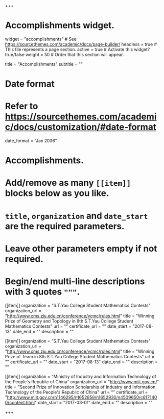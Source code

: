 +++
# Accomplishments widget.
widget = "accomplishments"  # See https://sourcethemes.com/academic/docs/page-builder/
headless = true  # This file represents a page section.
active = true  # Activate this widget? true/false
weight = 50  # Order that this section will appear.

title = "Accomplish&shy;ments"
subtitle = ""

# Date format
#   Refer to https://sourcethemes.com/academic/docs/customization/#date-format
date_format = "Jan 2006"

# Accomplishments.
#   Add/remove as many `[[item]]` blocks below as you like.
#   `title`, `organization` and `date_start` are the required parameters.
#   Leave other parameters empty if not required.
#   Begin/end multi-line descriptions with 3 quotes `"""`.

[[item]]
  organization = "S.T.Yau College Student Mathematics Contests"
  organization_url = "http://www.cms.zju.edu.cn/conference/ycmc/rules.html"
  title = "Winning Prize of Geometry and Topology in 8th S.T.Yau College Student Mathematics Contests"
  url = ""
  certificate_url = ""
  date_start = "2017-08-13"
  date_end = ""
  description = ""

[[item]]
  organization = "S.T.Yau College Student Mathematics Contests"
  organization_url = "http://www.cms.zju.edu.cn/conference/ycmc/rules.html"
  title = "Winning Prize of Team in 8th S.T.Yau College Student Mathematics Contests"
  url = ""
  certificate_url = ""
  date_start = "2017-08-13"
  date_end = ""
  description = ""
  
[[item]]
  organization = "Ministry of Industry and Information Technology of the People's Republic of China"
  organization_url = "http://www.miit.gov.cn/"
  title = "Second Prize of Innovation Scholarship of Industry and Information Technology of the People's Republic of China"
  url = ""
  certificate_url = "http://www.miit.gov.cn/n1146295/n1652858/n1652930/n4509650/c6171400/content.html"
  date_start = "2017-03-01"
  date_end = ""
  description = ""

+++
